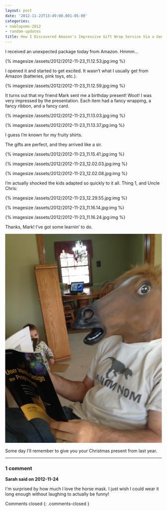 ```yaml
---
layout: post
date: '2012-11-23T13:49:00.001-05:00'
categories:
- nablopomo-2012
- random-updates
title: How I Discovered Amazon's Impressive Gift Wrap Service Via a Generous Friend
---
```


I received an unexpected package today from Amazon. Hmmm...

{% imagesize /assets/2012/2012-11-23_11.12.53.jpg:img %}

I opened it and started to get excited. It wasn’t what I usually get from Amazon (batteries, pink toys, etc.).

{% imagesize /assets/2012/2012-11-23_11.12.59.jpg:img %}

It turns out that my friend Mark sent me a birthday present! Woot! I was very impressed by the presentation. Each item had a fancy wrapping, a fancy ribbon, and a fancy card.

{% imagesize /assets/2012/2012-11-23_11.13.03.jpg:img %}

{% imagesize /assets/2012/2012-11-23_11.13.37.jpg:img %}

I guess I’m known for my fruity shirts. 

The gifts are perfect, and they arrived like a sir.

{% imagesize /assets/2012/2012-11-23_11.15.41.jpg:img %}

{% imagesize /assets/2012/2012-11-23_12.02.03.jpg:img %}

{% imagesize /assets/2012/2012-11-23_12.02.08.jpg:img %}

I’m actually shocked the kids adapted so quickly to it all. Thing 1, and Uncle Chris:

{% imagesize /assets/2012/2012-11-23_12.29.55.jpg:img %}

{% imagesize /assets/2012/2012-11-23_11.16.14.jpg:img %}

{% imagesize /assets/2012/2012-11-23_11.16.24.jpg:img %}

Thanks, Mark! I’ve got some learnin’ to do.

![](/assets/2012/2012-11-23_13.40.35.jpg)  

Some day I’ll remember to give you your Christmas present from last year.

---

### 1 comment

**Sarah said on 2012-11-24**

I'm surprised by how much I love the horse mask.  I just wish I could wear it long enough without laughing to actually be funny!

Comments closed
{: .comments-closed }